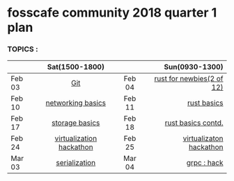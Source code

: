 # fosscafe community 2018 quarter 1 plan

###  TOPICS :

<!-- Docker Intro Again :

Sashank : Git : Feb 3rd
4th : rust : Sanchayan
10: networking basics: Ravi and Dhananjay
- ip, sockets, file descriptors, http, http2, tcp stack, arp, : DNS ,how to make subnets, and overlay networks. routing, tcpdump 
- linux networking tools :nmap, ip tools, tcpdump, iptables

11th : Rust : Sanchayan: 
ownership, borrowing, references

17 : storage basics: : Raj, Dhananjay, Sashank, 
file systems, RAID 1 , 0 ,10 , NFS, Samba, mount.
overlayFS, ext s , zfs

18th : Rust : lifetimes, 

March 3rd : Serialization : json, YAML, protobuf :
Sabri, Vishwas, Vivek, 
March 4th : grpc : work up!


virtualization 24th and 25th Feb
: Xen, KVM, libvirt,
qemu
VirtualBox CmdLine  : Hackathon first week of March

InfraCreations :
terrafrom 
Topics :

monitoring
virtualbox
overlayFS,
opencontaril
networking basics
storage basics

virtualization


| volunteer | Topic |
|--|:-----------:|:----:|------------:|
| Raj |  | -->

<!-- # Actual Solution -->
|  |Sat(1500-1800)|   |Sun(0930-1300)|
|--|:-----------:|:----:|------------:|
|Feb 03| [Git](https://www.meetup.com/fosscafe/events/247201766/)|Feb 04|[rust for newbies(2 of 12)](https://www.meetup.com/fosscafe/events/247201900/)|
|Feb 10| [networking basics](https://www.meetup.com/fosscafe/events/247202021/)|Feb 11|[rust basics](https://www.meetup.com/fosscafe/)
|Feb 17|[storage basics](https://www.meetup.com/fosscafe/events/247202081/)|Feb 18|[rust basics contd.](https://www.meetup.com/fosscafe/)|
|Feb 24|[virtualization hackathon](https://www.meetup.com/fosscafe/events/247202170/)|Feb 25|[virtualizaton hackathon](https://www.meetup.com/fosscafe/events/247202170/)|
|Mar 03|[serialization](https://www.meetup.com/fosscafe/events/247202241/)|Mar 04|[grpc : hack](https://www.meetup.com/fosscafe/events/247202416/)|

<!-- 

|Mar 10|[Docker storage projects (part 1)](https://www.meetup.com/fosscafe/events/246713988/)|Mar 11|[Docker storage projects (part 2)](https://www.meetup.com/fosscafe/events/246714018/)|
|Mar 17|[Docker container Registry (part 1)](https://www.meetup.com/fosscafe/events/246714047/)|Mar 18|[Docker container Registry (part 2)](https://www.meetup.com/fosscafe/events/246714076/)|
|Mar 24|[Docker 'network' (part 1)](https://www.meetup.com/fosscafe/events/246714105/)|Mar 25|[Docker 'network' (part 2)](https://www.meetup.com/fosscafe/events/246714127/)|
|Apr 07|[OCI, containerD, runC (part 1)](https://www.meetup.com/fosscafe/events/246714191/)|Apr 08|[OCI, containerD, runC (part 2)](https://www.meetup.com/fosscafe/events/246714316/)| -->
